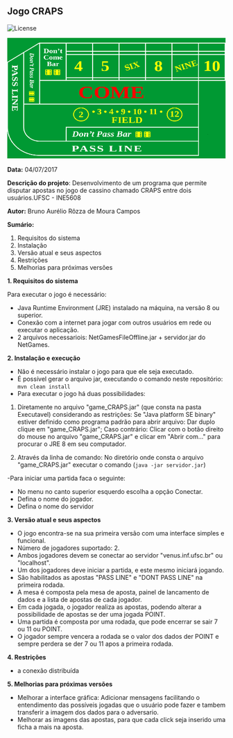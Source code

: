 ## Jogo CRAPS
![License](https://img.shields.io/badge/Code%20License-MIT-blue.svg)

<img src="imagens/Craps900.png" />

**Data:** 
04/07/2017

**Descrição do projeto**: 
Desenvolvimento de um programa que permite disputar apostas no jogo de cassino chamado CRAPS entre dois usuários.UFSC - INE5608

**Autor:** 
Bruno Aurélio Rôzza de Moura Campos

**Sumário:**
1. Requisitos do sistema
2. Instalação
3. Versão atual e seus aspectos
4. Restrições
5. Melhorias para próximas versões


**1. Requisitos do sistema**

Para executar o jogo é necessário:
 - Java Runtime Environment (JRE) instalado na máquina, na versão 8 ou superior.
 - Conexão com a internet para jogar com outros usuários em rede ou executar o aplicação.
 - 2 arquivos necessariois: NetGamesFileOffline.jar + servidor.jar do NetGames.


**2. Instalação e execução**

 - Não é necessário instalar o jogo para que ele seja executado.
 - É possível gerar o arquivo jar, executando o comando neste repositório: `mvn clean install`
 - Para executar o jogo há duas possibilidades:

1. Diretamente no arquivo "game_CRAPS.jar" (que consta na pasta Executavel) considerando as restrições:
	Se  "Java platform SE binary" estiver definido como programa padrão para abrir arquivo: Dar duplo clique em "game_CRAPS.jar";
	Caso contrário: Clicar com o botão direito do mouse no arquivo "game_CRAPS.jar" e clicar em "Abrir com..." para procurar o JRE 8 em seu computador. 

2. Através da linha de comando:
	No diretório onde consta o arquivo "game_CRAPS.jar" executar o comando (`java -jar servidor.jar`)
	
-Para iniciar uma partida faca o seguinte:

 - No menu no canto superior esquerdo escolha a opção Conectar.
 - Defina o nome do jogador.
 - Defina o nome do servidor

**3. Versão atual e seus aspectos**
- O jogo encontra-se na sua primeira versão com uma interface simples e funcional.
- Número de jogadores suportado: 2.
- Ambos jogadores devem se conectar ao servidor "venus.inf.ufsc.br" ou "localhost".
- Um dos jogadores deve iniciar a partida, e este mesmo iniciará jogando.
- São habilitados as apostas "PASS LINE"  e "DONT PASS LINE" na primeira rodada.
- A mesa é composta pela mesa de aposta, painel de lancamento de dados e a lista de apostas de cada jogador.
- Em cada jogada, o jogador realiza as apostas, podendo alterar a possibilidade de apostas se der uma jogada POINT.
- Uma partida é composta por uma rodada, que pode encerrar se sair 7 ou 11 ou POINT.
- O jogador sempre vencera a rodada se o valor dos dados der POINT e sempre perdera se der 7 ou 11 apos a primeira rodada.

**4. Restrições**
- a conexão distribuída

**5. Melhorias para próximas versões**
- Melhorar a interface gráfica: Adicionar mensagens facilitando o entendimento das possíveis jogadas que o usuário pode fazer e tambem transferir a imagem dos dados para o adversario.
- Melhorar as imagens das apostas, para que cada click seja inserido uma ficha a mais na aposta.
